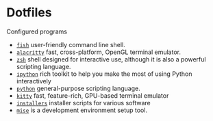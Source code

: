 # Dotfiles

Configured programs

- [`fish`](fish/README.md) user-friendly command line shell.
- [`alacritty`](alacritty/alacritty.yml) fast, cross-platform, OpenGL terminal emulator.
- [`zsh`](zsh/README.md) shell designed for interactive use, although it is also a powerful scripting language.
- [`ipython`](ipython/README.md) rich toolkit to help you make the most of using Python interactively
- [`python`](python/README.md) general-purpose scripting language.
- [`kitty`](kitty/kitty.conf) fast, feature-rich, GPU-based terminal emulator
- [`installers`](installers/README.md) installer scripts for various software
- [`mise`](mise/config.toml) is a development environment setup tool.
